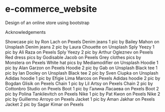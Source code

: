 # e-commerce_website
Design of an online store using bootstrap

Acknowledgements

Showcase pic by Ron Lach on Pexels
Denim jeans 1 pic by Bailey Mahon on Unsplash
Denim jeans 2 pic by Laura Chouette on Unsplash
Sply Yeezy 1 pic by Ali Raza on Pexels
Sply Yeezy 2 pic by Arthur Ogleznev on Pexels
Red dress pics by Godisable Jacob on Pexels
Grey clothes pics by Monstera on Pexels
White hat pics by Mediamodifier on Unsplash
Hoodie 1 pic by Alan Garzon on Pexels
Hoodie 2 pic by Gab on Unsplash
Black tee 1 pic by Ian Dooley on Unsplash
Black tee 2 pic by Sven Ciupka on Unsplash
Adidas hoodie 1 pic by Efigie Lima Marcos on Pexels
Adidas hoodie 2 pic by Bogdan Glisik on Pexels
Chain 1 pic by Lil Artsy on Pexels
Chain 2 pic by Cottonbro Studio on Pexels
Boot 1 pic by Галина Ласаева on Pexels
Boot 2 pic by Polina Tankilevitch on Pexels
Nike 1 pic by Pat Kwon on Pexels
Nike 2 pic by Guillermo Arroyo on Pexels
Jacket 1 pic by Aman Jakhar on Pexels
Jacket 2 pic by Sagar Kimar on Pexels